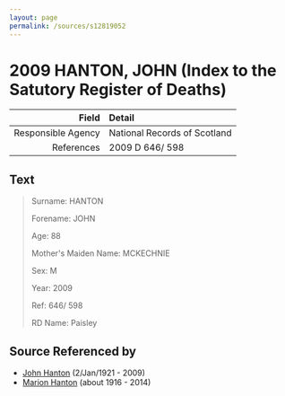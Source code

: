 ```yaml
---
layout: page
permalink: /sources/s12819052
---
```


# 2009 HANTON, JOHN (Index to the Satutory Register of Deaths)

Field | Detail
---:|:---
Responsible Agency | National Records of Scotland
References | 2009 D 646/ 598

## Text

> Surname: HANTON
>
> Forename: JOHN
>
> Age: 88
>
> Mother's Maiden Name: MCKECHNIE
>
> Sex: M
>
> Year: 2009
>
> Ref: 646/ 598
>
> RD Name: Paisley
>

## Source Referenced by

* [John Hanton](../people/@30651959@-john-hanton-b1921-1-2-d2009.md) (2/Jan/1921 - 2009)
* [Marion Hanton](../people/@27083581@-marion-hanton-b1916-d2014.md) (about 1916 - 2014)
